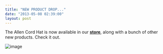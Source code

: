 ```yaml
---
title: "NEW PRODUCT DROP..."
date: "2013-05-08 02:39:00"
layout: post
---
```


<p>The Allen Cord Hat is now available in our <strong><a href="http://store.castequality.com">store</a></strong>, along with a bunch of other new products. Check it out.</p>

<p><img alt="image" src="http://media.tumblr.com/7f2760481e5b658f2e3c257ad04201b2/tumblr_inline_mmgrwq6hEj1qz4rgp.jpg"/></p>

<p></p>
